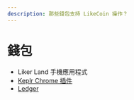 ```yaml
---
description: 那些錢包支持 LikeCoin 操作？
---
```


# 錢包

* Liker Land 手機應用程式
* [Keplr Chrome 插件](https://docs.like.co/v/zh/guides/wallet/keplr)
* [Ledger](https://docs.like.co/v/zh/guides/wallet/hardware-wallet)

